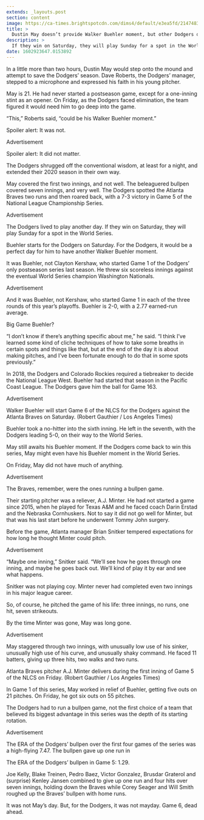 ```yaml
--- 
extends: _layouts.post 
section: content 
image: https://ca-times.brightspotcdn.com/dims4/default/e3ea5fd/2147483647/strip/true/crop/2818x1479+0+0/resize/1200x630!/quality/90/?url=https%3A%2F%2Fcalifornia-times-brightspot.s3.amazonaws.com%2Fe8%2Ffc%2Ff4b4277549ea8a78b02c8d16697d%2Fla-photos-1staff-634198-sp-dodgers-78rcg.JPG 
title: > 
  Dustin May doesn’t provide Walker Buehler moment, but other Dodgers deliver win 
description: > 
  If they win on Saturday, they will play Sunday for a spot in the World Series.It was Buehler, not Clayton Kershaw, who started Game 1 of the Dodgers’ only postseason series last season.Big Game Buehler?If the Dodgers come back to win this series, May might even have his Buehler moment in the World Series.The bullpen gave up one run inThe ERA of the Dodgers’ bullpen in Game 5: 1.29. 
date: 1602923647.0153892 
--- 
```

In a little more than two hours, Dustin May would step onto the mound and attempt to save the Dodgers’ season. Dave Roberts, the Dodgers’ manager, stepped to a microphone and expressed his faith in his young pitcher.

May is 21. He had never started a postseason game, except for a one-inning stint as an opener. On Friday, as the Dodgers faced elimination, the team figured it would need him to go deep into the game.

“This,” Roberts said, “could be his Walker Buehler moment.”

Spoiler alert: It was not.

Advertisement

Spoiler alert: It did not matter.

The Dodgers shrugged off the conventional wisdom, at least for a night, and extended their 2020 season in their own way.

May covered the first two innings, and not well. The beleaguered bullpen covered seven innings, and very well. The Dodgers spotted the Atlanta Braves two runs and then roared back, with a 7-3 victory in Game 5 of the National League Championship Series.

Advertisement

The Dodgers lived to play another day. If they win on Saturday, they will play Sunday for a spot in the World Series.

Buehler starts for the Dodgers on Saturday. For the Dodgers, it would be a perfect day for him to have another Walker Buehler moment.

It was Buehler, not Clayton Kershaw, who started Game 1 of the Dodgers’ only postseason series last season. He threw six scoreless innings against the eventual World Series champion Washington Nationals.

Advertisement

And it was Buehler, not Kershaw, who started Game 1 in each of the three rounds of this year’s playoffs. Buehler is 2-0, with a 2.77 earned-run average.

Big Game Buehler?

“I don’t know if there’s anything specific about me,” he said. “I think I’ve learned some kind of cliche techniques of how to take some breaths in certain spots and things like that, but at the end of the day it is about making pitches, and I’ve been fortunate enough to do that in some spots previously.”

In 2018, the Dodgers and Colorado Rockies required a tiebreaker to decide the National League West. Buehler had started that season in the Pacific Coast League. The Dodgers gave him the ball for Game 163.

Advertisement

Walker Buehler will start Game 6 of the NLCS for the Dodgers against the Atlanta Braves on Saturday. (Robert Gauthier / Los Angeles Times)

Buehler took a no-hitter into the sixth inning. He left in the seventh, with the Dodgers leading 5-0, on their way to the World Series.

May still awaits his Buehler moment. If the Dodgers come back to win this series, May might even have his Buehler moment in the World Series.

On Friday, May did not have much of anything.

Advertisement

The Braves, remember, were the ones running a bullpen game.

Their starting pitcher was a reliever, A.J. Minter. He had not started a game since 2015, when he played for Texas A&M and he faced coach Darin Erstad and the Nebraska Cornhuskers. Not to say it did not go well for Minter, but that was his last start before he underwent Tommy John surgery.

Before the game, Atlanta manager Brian Snitker tempered expectations for how long he thought Minter could pitch.

Advertisement

“Maybe one inning,” Snitker said. “We’ll see how he goes through one inning, and maybe he goes back out. We’ll kind of play it by ear and see what happens.

Snitker was not playing coy. Minter never had completed even two innings in his major league career.

So, of course, he pitched the game of his life: three innings, no runs, one hit, seven strikeouts.

By the time Minter was gone, May was long gone.

Advertisement

May staggered through two innings, with unusually low use of his sinker, unusually high use of his curve, and unusually shaky command. He faced 11 batters, giving up three hits, two walks and two runs.

Atlanta Braves pitcher A.J. Minter delivers during the first inning of Game 5 of the NLCS on Friday. (Robert Gauthier / Los Angeles Times)

In Game 1 of this series, May worked in relief of Buehler, getting five outs on 21 pitches. On Friday, he got six outs on 55 pitches.

The Dodgers had to run a bullpen game, not the first choice of a team that believed its biggest advantage in this series was the depth of its starting rotation.

Advertisement

The ERA of the Dodgers’ bullpen over the first four games of the series was a high-flying 7.47. The bullpen gave up one run in

The ERA of the Dodgers’ bullpen in Game 5: 1.29.

Joe Kelly, Blake Treinen, Pedro Baez, Victor Gonzalez, Brusdar Graterol and (surprise) Kenley Jansen combined to give up one run and four hits over seven innings, holding down the Braves while Corey Seager and Will Smith roughed up the Braves’ bullpen with home runs.

It was not May’s day. But, for the Dodgers, it was not mayday. Game 6, dead ahead.